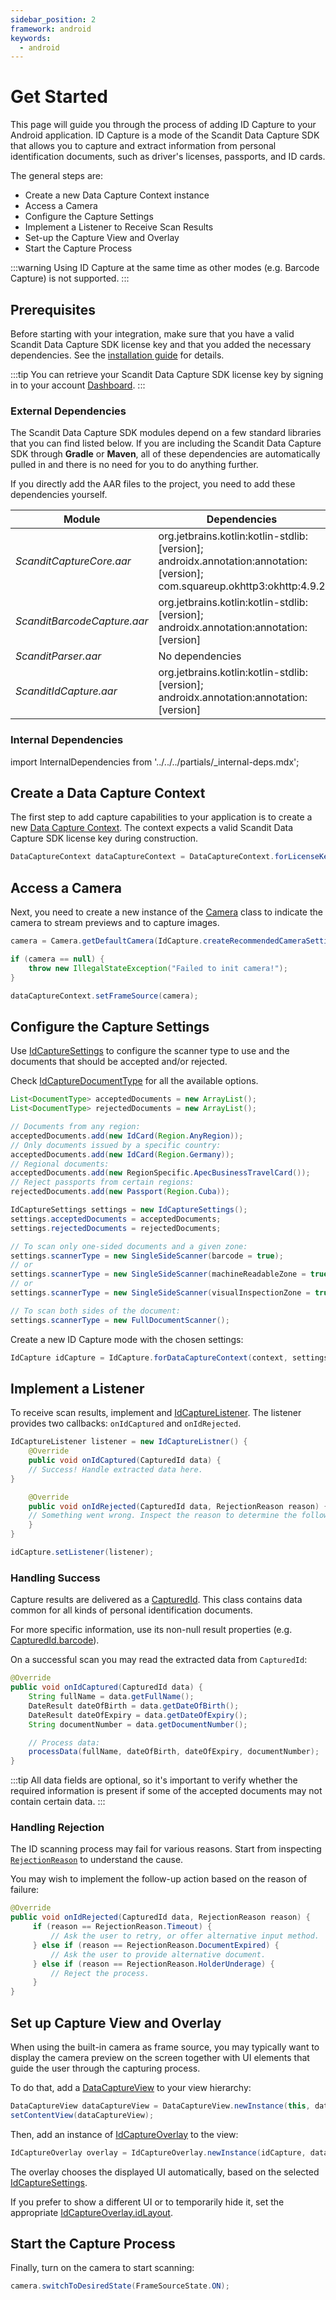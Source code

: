 ```yaml
---
sidebar_position: 2
framework: android
keywords:
  - android
---
```


# Get Started

This page will guide you through the process of adding ID Capture to your Android application. ID Capture is a mode of the Scandit Data Capture SDK that allows you to capture and extract information from personal identification documents, such as driver's licenses, passports, and ID cards.

The general steps are:

- Create a new Data Capture Context instance
- Access a Camera
- Configure the Capture Settings
- Implement a Listener to Receive Scan Results
- Set-up the Capture View and Overlay
- Start the Capture Process

:::warning
Using ID Capture at the same time as other modes (e.g. Barcode Capture) is not supported.
:::

## Prerequisites

Before starting with your integration, make sure that you have a valid Scandit Data Capture SDK license key and that you added the necessary dependencies. See the [installation guide](/sdks/android/add-sdk.md) for details.

:::tip
You can retrieve your Scandit Data Capture SDK license key by signing in to your account [Dashboard](https://ssl.scandit.com/dashboard/sign-in).
:::

### External Dependencies

The Scandit Data Capture SDK modules depend on a few standard libraries that you can find listed below. If you are including the Scandit Data Capture SDK through **Gradle** or **Maven**, all of these dependencies are automatically pulled in and there is no need for you to do anything further.

If you directly add the AAR files to the project, you need to add these dependencies yourself.

| Module      | Dependencies |
| ----------- | ----------- |
| *ScanditCaptureCore.aar*      | org.jetbrains.kotlin:kotlin-stdlib:[version]; androidx.annotation:annotation:[version]; com.squareup.okhttp3:okhttp:4.9.2       |
| *ScanditBarcodeCapture.aar*   | org.jetbrains.kotlin:kotlin-stdlib:[version]; androidx.annotation:annotation:[version]        |
| *ScanditParser.aar*      | No dependencies       |
| *ScanditIdCapture.aar*      | org.jetbrains.kotlin:kotlin-stdlib:[version]; androidx.annotation:annotation:[version]       |

### Internal Dependencies

import InternalDependencies from '../../../partials/_internal-deps.mdx';

<InternalDependencies/>

## Create a Data Capture Context

The first step to add capture capabilities to your application is to create a new [Data Capture Context](https://docs.scandit.com/data-capture-sdk/android/core/api/data-capture-context.html#class-scandit.datacapture.core.DataCaptureContext). The context expects a valid Scandit Data Capture SDK license key during construction.

```java
DataCaptureContext dataCaptureContext = DataCaptureContext.forLicenseKey("-- ENTER YOUR SCANDIT LICENSE KEY HERE --");
```

## Access a Camera

Next, you need to create a new instance of the [Camera](https://docs.scandit.com/data-capture-sdk/android/core/api/camera.html#class-scandit.datacapture.core.Camera) class to indicate the camera to stream previews and to capture images.

```java
camera = Camera.getDefaultCamera(IdCapture.createRecommendedCameraSettings());

if (camera == null) {
    throw new IllegalStateException("Failed to init camera!");
}

dataCaptureContext.setFrameSource(camera);
```

## Configure the Capture Settings

Use [IdCaptureSettings](https://docs.scandit.com/data-capture-sdk/android/id-capture/api/id-capture-settings.html#class-scandit.datacapture.id.IdCaptureSettings) to configure the scanner type to use and the documents that should be accepted and/or rejected.

Check [IdCaptureDocumentType](https://docs.scandit.com/data-capture-sdk/android/id-capture/api/id-capture-document.html#enum-scandit.datacapture.id.IdCaptureDocumentType) for all the available options.

```java
List<DocumentType> acceptedDocuments = new ArrayList();
List<DocumentType> rejectedDocuments = new ArrayList();

// Documents from any region:
acceptedDocuments.add(new IdCard(Region.AnyRegion));
// Only documents issued by a specific country:
acceptedDocuments.add(new IdCard(Region.Germany));
// Regional documents:
acceptedDocuments.add(new RegionSpecific.ApecBusinessTravelCard());
// Reject passports from certain regions:
rejectedDocuments.add(new Passport(Region.Cuba));

IdCaptureSettings settings = new IdCaptureSettings();
settings.acceptedDocuments = acceptedDocuments;
settings.rejectedDocuments = rejectedDocuments;

// To scan only one-sided documents and a given zone:
settings.scannerType = new SingleSideScanner(barcode = true);
// or
settings.scannerType = new SingleSideScanner(machineReadableZone = true);
// or
settings.scannerType = new SingleSideScanner(visualInspectionZone = true);

// To scan both sides of the document:
settings.scannerType = new FullDocumentScanner();
```

Create a new ID Capture mode with the chosen settings:

```java
IdCapture idCapture = IdCapture.forDataCaptureContext(context, settings);
```

## Implement a Listener

To receive scan results, implement and [IdCaptureListener](https://docs.scandit.com/data-capture-sdk/android/id-capture/api/id-capture-listener.html#interface-scandit.datacapture.id.IIdCaptureListener). The listener provides two callbacks: `onIdCaptured` and `onIdRejected`.

```java
IdCaptureListener listener = new IdCaptureListner() {
    @Override
    public void onIdCaptured(CapturedId data) {
    // Success! Handle extracted data here.
}

    @Override
    public void onIdRejected(CapturedId data, RejectionReason reason) {
    // Something went wrong. Inspect the reason to determine the follow-up action.
    }
}

idCapture.setListener(listener);
```

### Handling Success

Capture results are delivered as a [CapturedId](https://docs.scandit.com/data-capture-sdk/android/id-capture/api/captured-id.html#class-scandit.datacapture.id.CapturedId). This class contains data common for all kinds of personal identification documents.

For more specific information, use its non-null result properties (e.g. [CapturedId.barcode](https://docs.scandit.com/data-capture-sdk/android/id-capture/api/captured-id.html#property-scandit.datacapture.id.CapturedId.Barcode)).

On a successful scan you may read the extracted data from `CapturedId`:
    
```java
@Override
public void onIdCaptured(CapturedId data) {
    String fullName = data.getFullName();
    DateResult dateOfBirth = data.getDateOfBirth();
    DateResult dateOfExpiry = data.getDateOfExpiry();
    String documentNumber = data.getDocumentNumber();

    // Process data:
    processData(fullName, dateOfBirth, dateOfExpiry, documentNumber); 
}
```
:::tip
All data fields are optional, so it's important to verify whether the required information is present  if some of the accepted documents may not contain certain data.
:::

### Handling Rejection

The ID scanning process may fail for various reasons. Start from inspecting [`RejectionReason`](https://docs.scandit.com/data-capture-sdk/android/id-capture/api/rejection-reason.html#enum-scandit.datacapture.id.RejectionReason) to understand the cause.

You may wish to implement the follow-up action based on the reason of failure:

```java
@Override
public void onIdRejected(CapturedId data, RejectionReason reason) {
     if (reason == RejectionReason.Timeout) {
         // Ask the user to retry, or offer alternative input method.
     } else if (reason == RejectionReason.DocumentExpired) {
         // Ask the user to provide alternative document.
     } else if (reason == RejectionReason.HolderUnderage) {
         // Reject the process.
     }
}
```

## Set up Capture View and Overlay

When using the built-in camera as frame source, you may typically want to display the camera preview on the screen together with UI elements that guide the user through the capturing process.

To do that, add a [DataCaptureView](https://docs.scandit.com/data-capture-sdk/android/core/api/ui/data-capture-view.html#class-scandit.datacapture.core.ui.DataCaptureView) to your view hierarchy:

```java
DataCaptureView dataCaptureView = DataCaptureView.newInstance(this, dataCaptureContext);
setContentView(dataCaptureView);
```

Then, add an instance of [IdCaptureOverlay](https://docs.scandit.com/data-capture-sdk/android/id-capture/api/ui/id-capture-overlay.html#class-scandit.datacapture.id.ui.IdCaptureOverlay) to the view:

```java
IdCaptureOverlay overlay = IdCaptureOverlay.newInstance(idCapture, dataCaptureView);
```

The overlay chooses the displayed UI automatically, based on the selected [IdCaptureSettings](https://docs.scandit.com/data-capture-sdk/android/id-capture/api/id-capture-settings.html#class-scandit.datacapture.id.IdCaptureSettings).

If you prefer to show a different UI or to temporarily hide it, set the appropriate [IdCaptureOverlay.idLayout](https://docs.scandit.com/data-capture-sdk/android/id-capture/api/ui/id-capture-overlay.html#property-scandit.datacapture.id.ui.IdCaptureOverlay.IdLayout).

## Start the Capture Process

Finally, turn on the camera to start scanning:

```java
camera.switchToDesiredState(FrameSourceState.ON);
```
